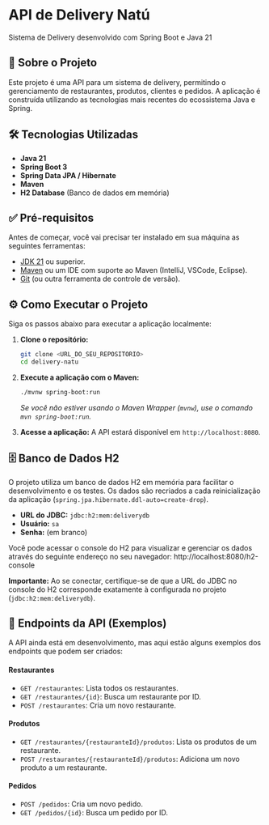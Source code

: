 # API de Delivery Natú

Sistema de Delivery desenvolvido com Spring Boot e Java 21

## 🚀 Sobre o Projeto

Este projeto é uma API para um sistema de delivery, permitindo o gerenciamento de restaurantes, produtos, clientes e pedidos. A aplicação é construída utilizando as tecnologias mais recentes do ecossistema Java e Spring.

## 🛠️ Tecnologias Utilizadas

- **Java 21**
- **Spring Boot 3**
- **Spring Data JPA / Hibernate**
- **Maven**
- **H2 Database** (Banco de dados em memória)

## ✅ Pré-requisitos

Antes de começar, você vai precisar ter instalado em sua máquina as seguintes ferramentas:

- [JDK 21](https://www.oracle.com/java/technologies/downloads/#java21) ou superior.
- [Maven](https://maven.apache.org/download.cgi) ou um IDE com suporte ao Maven (IntelliJ, VSCode, Eclipse).
- [Git](https://git-scm.com) (ou outra ferramenta de controle de versão).

## ⚙️ Como Executar o Projeto

Siga os passos abaixo para executar a aplicação localmente:

1.  **Clone o repositório:**

    ```bash
    git clone <URL_DO_SEU_REPOSITORIO>
    cd delivery-natu
    ```

2.  **Execute a aplicação com o Maven:**

    ```bash
    ./mvnw spring-boot:run
    ```

    _Se você não estiver usando o Maven Wrapper (`mvnw`), use o comando `mvn spring-boot:run`._

3.  **Acesse a aplicação:**
    A API estará disponível em `http://localhost:8080`.

## 🗄️ Banco de Dados H2

O projeto utiliza um banco de dados H2 em memória para facilitar o desenvolvimento e os testes. Os dados são recriados a cada reinicialização da aplicação (`spring.jpa.hibernate.ddl-auto=create-drop`).

- **URL do JDBC:** `jdbc:h2:mem:deliverydb`
- **Usuário:** `sa`
- **Senha:** (em branco)

Você pode acessar o console do H2 para visualizar e gerenciar os dados através do seguinte endereço no seu navegador:
http://localhost:8080/h2-console

**Importante:** Ao se conectar, certifique-se de que a URL do JDBC no console do H2 corresponde exatamente à configurada no projeto (`jdbc:h2:mem:deliverydb`).

## 📝 Endpoints da API (Exemplos)

A API ainda está em desenvolvimento, mas aqui estão alguns exemplos dos endpoints que podem ser criados:

#### Restaurantes

- `GET /restaurantes`: Lista todos os restaurantes.
- `GET /restaurantes/{id}`: Busca um restaurante por ID.
- `POST /restaurantes`: Cria um novo restaurante.

#### Produtos

- `GET /restaurantes/{restauranteId}/produtos`: Lista os produtos de um restaurante.
- `POST /restaurantes/{restauranteId}/produtos`: Adiciona um novo produto a um restaurante.

#### Pedidos

- `POST /pedidos`: Cria um novo pedido.
- `GET /pedidos/{id}`: Busca um pedido por ID.
